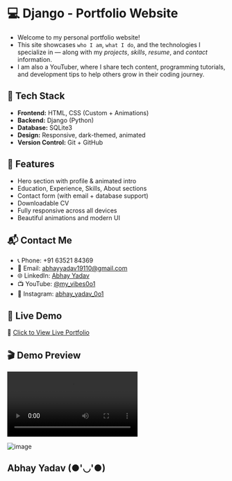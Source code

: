# 💻 Django - Portfolio Website

- Welcome to my personal portfolio website!  
- This site showcases `who I am`, `what I do`, and the technologies I specialize in — along with my *projects*, *skills*, *resume*, and *contact* information.
- I am also a YouTuber, where I share tech content, programming tutorials, and development tips to help others grow in their coding journey.

## 🔧 Tech Stack
- **Frontend:** HTML, CSS (Custom + Animations)
- **Backend:** Django (Python)
- **Database:** SQLite3
- **Design:** Responsive, dark-themed, animated
- **Version Control:** Git + GitHub

## 📂 Features
- Hero section with profile & animated intro
- Education, Experience, Skills, About sections
- Contact form (with email + database support)
- Downloadable CV
- Fully responsive across all devices
- Beautiful animations and modern UI


## 📬 Contact Me
- 📞 Phone: +91 63521 84369  
- 📧 Email: abhayyadav19110@gmail.com  
- 🌐 LinkedIn: [Abhay Yadav](https://www.linkedin.com/in/abhay-yadav-58b552366)  
- 📺 YouTube: [@my_vibes0o1](https://www.youtube.com/@my_vibes0o1)  
- 📸 Instagram: [abhay_yadav_0o1](https://www.instagram.com/abhay_yadav0o1?igsh=MXNmYXVvNnB5MWxzZg==)


## 📌 Live Demo  


🔗 [Click to View Live Portfolio](https://abhay-yadav01.github.io/portfolio/)



## 🎬 Demo Preview

<video controls src="Demo_portfolio.mp4" title="
"></video>

![image](https://github.com/user-attachments/assets/7d3ccea5-e8eb-4938-b3d3-9eee0ba6484c)

## Abhay Yadav (●'◡'●)